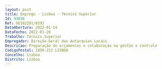 ```yaml
--- 
layout: post
title: Emprego - Lisboa - Técnico Superior
Id: 93036
Ref: OE202201/0292
DataAbertura: 2022-01-14
DataFecho: 2022-01-28
Trabalho: Técnico Superior
Empregador: Direção-Geral das Autarquias Locais
Descricao: Preparação de orçamentos e colaboração na gestão e controlo orçamental, bem como na sua execução  colaboração na gestão dos recursos financeiros, elaboração e organização da conta de gerência  assegurar as funções inerentes ao movimento de receitas e despesas e respetivos registos contabilísticos obrigatórios  inventariação e gestão do património da DGAL, bem como colaborar nas funções de economato e de aprovisionamento  colaboração na gestão de contratos e na elaboração de peças processuais e respetivos procedimentos de contratação pública  quaisquer outras funções de natureza executiva, de aplicação de métodos e processos, inseridos na missão e atribuições da DGAL
CodigoPostal: 1050-223 LISBOA
Concelho: Lisboa
Distrito: Lisboa
--- 
```

